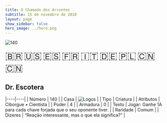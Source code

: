 ```yaml
---
title: O Chamado dos Arcontes
subtitle: 15 de novembro de 2018
layout: page
show_sidebar: false
hero_image: ../hero.png
---
```


![140](https://mastervault-storage-prod.s3.amazonaws.com/media/card_front/pt/341_140_GGR9WQGX52CC_pt.png)

<span title="Português" style="font-size: 32px;cursor: pointer;" onclick="javascript:document.querySelector('img[alt=\'140\']').src=document.querySelector('img[alt=\'140\']').src.replace(/card_front\/[^/]+/, 'card_front/pt').replace(/_[^/.0-9]+\.png/, '_pt.png')">🇧🇷</span>
<span title="English" style="font-size: 32px;cursor: pointer;" onclick="javascript:document.querySelector('img[alt=\'140\']').src=document.querySelector('img[alt=\'140\']').src.replace(/card_front\/[^/]+/, 'card_front/en').replace(/_[^/.0-9]+\.png/, '_en.png')">🇺🇸</span>
<span title="Español" style="font-size: 32px;cursor: pointer;" onclick="javascript:document.querySelector('img[alt=\'140\']').src=document.querySelector('img[alt=\'140\']').src.replace(/card_front\/[^/]+/, 'card_front/es').replace(/_[^/.0-9]+\.png/, '_es.png')">🇪🇸</span>
<span title="Français" style="font-size: 32px;cursor: pointer;" onclick="javascript:document.querySelector('img[alt=\'140\']').src=document.querySelector('img[alt=\'140\']').src.replace(/card_front\/[^/]+/, 'card_front/fr').replace(/_[^/.0-9]+\.png/, '_fr.png')">🇫🇷</span>
<span title="Italiano" style="font-size: 32px;cursor: pointer;" onclick="javascript:document.querySelector('img[alt=\'140\']').src=document.querySelector('img[alt=\'140\']').src.replace(/card_front\/[^/]+/, 'card_front/it').replace(/_[^/.0-9]+\.png/, '_it.png')">🇮🇹</span>
<span title="Deutsche" style="font-size: 32px;cursor: pointer;" onclick="javascript:document.querySelector('img[alt=\'140\']').src=document.querySelector('img[alt=\'140\']').src.replace(/card_front\/[^/]+/, 'card_front/de').replace(/_[^/.0-9]+\.png/, '_de.png')">🇩🇪</span>
<span title="Polskie" style="font-size: 32px;cursor: pointer;" onclick="javascript:document.querySelector('img[alt=\'140\']').src=document.querySelector('img[alt=\'140\']').src.replace(/card_front\/[^/]+/, 'card_front/pl').replace(/_[^/.0-9]+\.png/, '_pl.png')">🇵🇱</span>
<span title="简体中文" style="font-size: 32px;cursor: pointer;" onclick="javascript:document.querySelector('img[alt=\'140\']').src=document.querySelector('img[alt=\'140\']').src.replace(/card_front\/[^/]+/, 'card_front/zh-hans').replace(/_[^/.0-9]+\.png/, '_zh-hans.png')">🇨🇳</span>
<span title="繁體中文" style="font-size: 32px;cursor: pointer;" onclick="javascript:document.querySelector('img[alt=\'140\']').src=document.querySelector('img[alt=\'140\']').src.replace(/card_front\/[^/]+/, 'card_front/zh-hant').replace(/_[^/.0-9]+\.png/, '_zh-hant.png')">🇨🇳</span>

## Dr. Escotera

|----|----|
| Número | 140 |
| Casa | ![Logos](https://archonarcana.com/images/thumb/c/ce/Logos.png/22px-Logos.png "Logos") |
| Tipo | Criatura |
| Atributos | Ciborgue • Cientista |
| Poder | 4 |
| Armadura | 0 |
| Texto | Jogar: Ganhe 1A para cada chave forjada que o seu oponente tiver. |
| Raridade | Comum |
| Dizeres | “Reação interessante, mas o que ela significa?” |
